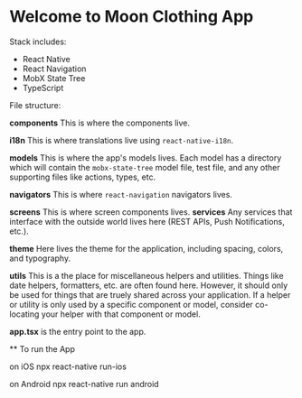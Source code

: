 # Welcome to Moon Clothing App 
Stack includes:

- React Native
- React Navigation
- MobX State Tree
- TypeScript

File structure:

**components**
This is where the components live. 

**i18n**
This is where translations live using `react-native-i18n`.

**models**
This is where the app's models lives. Each model has a directory which will contain the `mobx-state-tree` model file, test file, and any other supporting files like actions, types, etc.

**navigators**
This is where `react-navigation` navigators lives.

**screens**
This is where screen components lives. 
**services**
Any services that interface with the outside world lives here (REST APIs, Push Notifications, etc.).

**theme**
Here lives the theme for the application, including spacing, colors, and typography.

**utils**
This is a the place for miscellaneous helpers and utilities. Things like date helpers, formatters, etc. are often found here. However, it should only be used for things that are truely shared across your application. If a helper or utility is only used by a specific component or model, consider co-locating your helper with that component or model.

**app.tsx** is the entry point to the app.


** To run the App 

on iOS
npx react-native run-ios 

on Android
npx react-native run android
